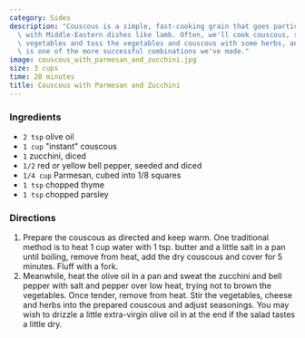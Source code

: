 ```yaml
---
category: Sides
description: "Couscous is a simple, fast-cooking grain that goes particularly well\
  \ with Middle-Eastern dishes like lamb. Often, we'll cook couscous, saut\xE9 some\
  \ vegetables and toss the vegetables and couscous with some herbs, and cheese. This\
  \ is one of the more successful combinations we've made."
image: couscous_with_parmesan_and_zucchini.jpg
size: 3 cups
time: 20 minutes
title: Couscous with Parmesan and Zucchini
---
```

### Ingredients

* `2 tsp` olive oil
* `1 cup` "instant" couscous
* `1` zucchini, diced
* `1/2` red or yellow bell pepper, seeded and diced
* `1/4 cup` Parmesan, cubed into 1/8 squares
* `1 tsp` chopped thyme
* `1 tsp` chopped parsley

### Directions

1. Prepare the couscous as directed and keep warm. One traditional method is to heat 1 cup water with 1 tsp. butter and a little salt in a pan until boiling, remove from heat, add the dry couscous and cover for 5 minutes. Fluff with a fork.
2. Meanwhile, heat the olive oil in a pan and sweat the zucchini and bell pepper with salt and pepper over low heat, trying not to brown the vegetables. Once tender, remove from heat. Stir the vegetables, cheese and herbs into the prepared couscous and adjust seasonings. You may wish to drizzle a little extra-virgin olive oil in at the end if the salad tastes a little dry.